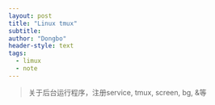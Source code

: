 ```yaml
---
layout: post
title: "Linux tmux"
subtitle: 
author: "Dongbo"
header-style: text
tags:
  - limux
  - note
---
```


> 关于后台运行程序，注册service, tmux, screen, bg, &等